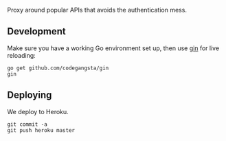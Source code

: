 Proxy around popular APIs that avoids the authentication mess.

## Development

Make sure you have a working Go environment set up, then use [gin](https://github.com/codegangsta/gin) for live reloading:

    go get github.com/codegangsta/gin
    gin

## Deploying

We deploy to Heroku.

    git commit -a
    git push heroku master

